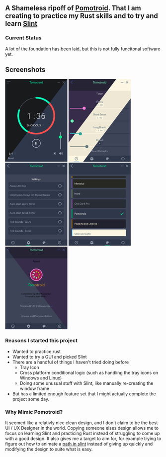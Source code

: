 ## A Shameless ripoff of [Pomotroid](https://github.com/Splode/pomotroid). That I am creating to practice my Rust skills and to try and learn [Slint](https://github.com/slint-ui/slint)

### Current Status
A lot of the foundation has been laid, but this is not fully funcitonal software yet.

## Screenshots
<img src="img/main_page.png" width="200"/>
<img src="img/tmrcnf_page.png" width="200"/>
<img src="img/config_page.png" width="200"/>
<img src="img/theme_selection.png" width="200"/>
<img src="img/about_page.png" width="200"/>

### Reasons I started this project
- Wanted to practice rust
- Wanted to try a GUI and picked Slint
- There are a handful of things I haven't tried doing before
    - Tray Icon
    - Cross platform conditional logic (such as handling the tray icons on Windows and Linux)
    - Doing some unusual stuff with Slint, like manually re-creating the window frame
- But has a limited enough feature set that I might actually complete the project some day.

### Why Mimic Pomotroid?
It seemed like a relativly nice clean design, and I don't claim to be the best UI / UX Designer in the world. Copying someone elses design allows me to focus on learning Slint and practicing Rust instead of struggling to come up with a good design. It also gives me a target to aim for, for example trying to figure out how to animate a [path in slint](https://github.com/slint-ui/slint/discussions/2722) instead of giving up quickly and modifying the design to suite what is easy.